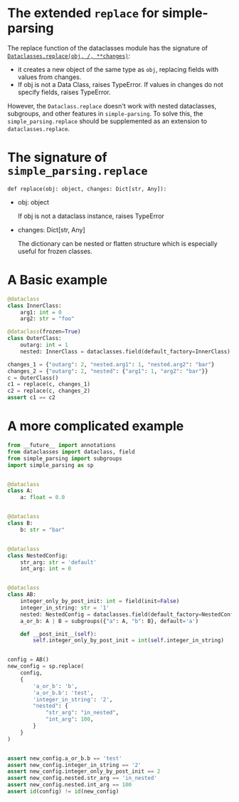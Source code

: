 # The extended `replace` for simple-parsing

The replace function of the dataclasses module has the signature of [`Dataclasses.replace(obj, /, **changes)`](https://docs.python.org/3/library/dataclasses.html#dataclasses.replace):
- it creates a new object of the same type as `obj`, replacing fields with values from changes.
- If obj is not a Data Class, raises TypeError. If values in changes do not specify fields, raises TypeError.

However, the `Dataclass.replace` doesn't work with nested dataclasses, subgroups, and other features in `simple-parsing`. To solve this, the `simple_parsing.replace` should be supplemented as an extension to `dataclasses.replace`.

# The signature of `simple_parsing.replace`
```def replace(obj: object, changes: Dict[str, Any]):```
- obj: object

    If obj is not a dataclass instance, raises TypeError

- changes: Dict[str, Any]

    The dictionary can be nested or flatten structure which is especially useful for frozen classes.

# A Basic example
```python
@dataclass
class InnerClass:
    arg1: int = 0
    arg2: str = "foo"

@dataclass(frozen=True)
class OuterClass:
    outarg: int = 1
    nested: InnerClass = dataclasses.field(default_factory=InnerClass)

changes_1 = {"outarg": 2, "nested.arg1": 1, "nested.arg2": "bar"}
changes_2 = {"outarg": 2, "nested": {"arg1": 1, "arg2": "bar"}}
c = OuterClass()
c1 = replace(c, changes_1)
c2 = replace(c, changes_2)
assert c1 == c2
```

# A more complicated example
```python
from __future__ import annotations
from dataclasses import dataclass, field
from simple_parsing import subgroups
import simple_parsing as sp


@dataclass
class A:
    a: float = 0.0


@dataclass
class B:
    b: str = "bar"


@dataclass
class NestedConfig:
    str_arg: str = 'default'
    int_arg: int = 0


@dataclass
class AB:
    integer_only_by_post_init: int = field(init=False)
    integer_in_string: str = '1'
    nested: NestedConfig = dataclasses.field(default_factory=NestedConfig)
    a_or_b: A | B = subgroups({"a": A, "b": B}, default='a')

    def __post_init__(self):
        self.integer_only_by_post_init = int(self.integer_in_string)


config = AB()
new_config = sp.replace(
    config,
    {
        'a_or_b': 'b',
        'a_or_b.b': 'test',
        'integer_in_string': '2',
        "nested": {
            "str_arg": "in_nested",
            "int_arg": 100,
        }
    }
)


assert new_config.a_or_b.b == 'test'
assert new_config.integer_in_string == '2'
assert new_config.integer_only_by_post_init == 2
assert new_config.nested.str_arg == 'in_nested'
assert new_config.nested.int_arg == 100
assert id(config) != id(new_config)

```
